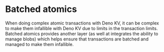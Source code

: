 # Batched atomics

When doing complex atomic transactions with Deno KV, it can be complex to make
them infallible with Deno KV due to limits in the transaction limits. Batched
atomics provides another layer (as well at integrates the ability to manage
blobs) which helps ensure that transactions are batched and managed to make them
infallible.
